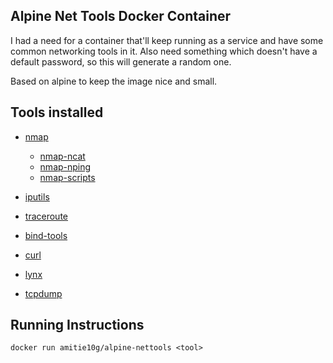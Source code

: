 Alpine Net Tools Docker Container
--

I had a need for a container that'll keep running as a service and have some common networking tools in it.
Also need something which doesn't have a default password, so this will generate a random one.

Based on alpine to keep the image nice and small.

Tools installed
--

* [nmap](https://pkgs.alpinelinux.org/package/edge/main/x86_64/nmap)
  * [nmap-ncat](https://pkgs.alpinelinux.org/package/edge/main/x86_64/nmap-ncat)
  * [nmap-nping](https://pkgs.alpinelinux.org/package/edge/main/x86_64/nmap-nping)
  * [nmap-scripts](https://pkgs.alpinelinux.org/package/edge/main/x86_64/nmap-scripts)
* [iputils](https://pkgs.alpinelinux.org/package/edge/main/x86_64/iputils)
* [traceroute](https://pkgs.alpinelinux.org/package/edge/community/x86_64/traceroute)

* [bind-tools](https://pkgs.alpinelinux.org/package/edge/main/x86_64/bind-tools)

* [curl](https://pkgs.alpinelinux.org/package/edge/main/x86_64/curl)
* [lynx](https://pkgs.alpinelinux.org/package/edge/main/x86_64/lynx)

* [tcpdump](https://pkgs.alpinelinux.org/package/edge/main/x86_64/tcpdump)


Running Instructions
--
`docker run amitie10g/alpine-nettools <tool>`
